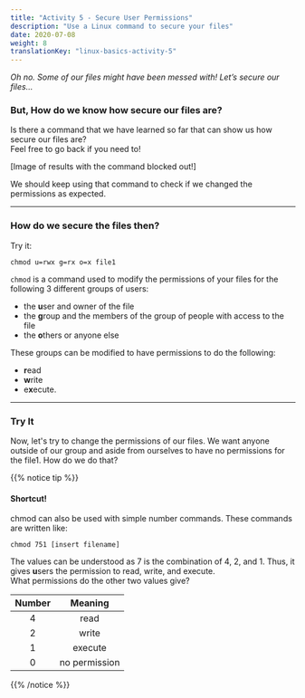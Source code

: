 ```yaml
---
title: "Activity 5 - Secure User Permissions"
description: "Use a Linux command to secure your files"
date: 2020-07-08
weight: 8
translationKey: "linux-basics-activity-5"
---
```


*Oh no. Some of our files might have been messed with! Let’s secure our files…*

### But, How do we know how secure our files are?

Is there a command that we have learned so far that can show us how secure our files are?  
Feel free to go back if you need to!

[Image of results with the command blocked out!]

We should keep using that command to check if we changed the permissions as expected.

---

### How do we secure the files then?

Try it:

```
chmod u=rwx g=rx o=x file1
```

`chmod` is a command used to modify the permissions of your files for the following 3 different groups of users: 
- the <b>u</b>ser and owner of the file
- the <b>g</b>roup and the members of the group of people with access to the file
- the <b>o</b>thers or anyone else

These groups can be modified to have permissions to do the following:

- <b>r</b>ead
- <b>w</b>rite
- e<b>x</b>ecute. 

---

### Try It

Now, let's try to change the permissions of our files. We want anyone outside of our group and aside from ourselves to have no permissions for the file1. How do we do that?

{{% notice tip %}}

#### Shortcut!

chmod can also be used with simple number commands. These commands are written like:  

```
chmod 751 [insert filename]
```

The values can be understood as 7 is the combination of 4, 2, and 1. Thus, it gives <b>u</b>sers the permission to read, write, and execute.  
What permissions do the other two values give?  

| Number | Meaning |
| :---: | :---: |
| 4 | read |
| 2 | write |
| 1 | execute |
| 0 | no permission |

{{% /notice %}}
